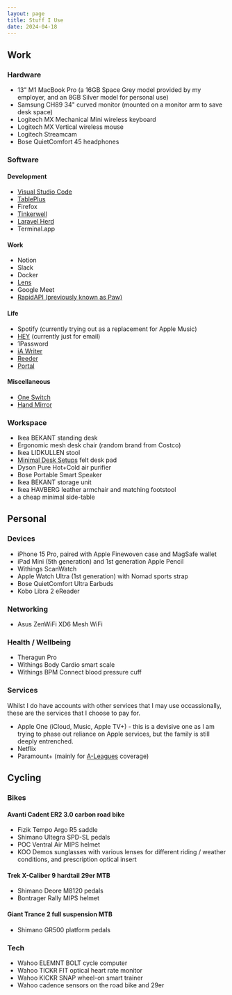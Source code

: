 ```yaml
---
layout: page
title: Stuff I Use
date: 2024-04-18
---
```


## Work

### Hardware

- 13" M1 MacBook Pro (a 16GB Space Grey model provided by my employer, and an 8GB Silver model for personal use)
- Samsung CH89 34" curved monitor (mounted on a monitor arm to save desk space)
- Logitech MX Mechanical Mini wireless keyboard
- Logitech MX Vertical wireless mouse
- Logitech Streamcam
- Bose QuietComfort 45 headphones

### Software

#### Development

- [Visual Studio Code](/vs-code)
- [TablePlus](https://tableplus.com)
- Firefox
- [Tinkerwell](https://tinkerwell.app)
- [Laravel Herd](https://herd.laravel.com)
- Terminal.app

#### Work

- Notion
- Slack
- Docker
- [Lens](https://k8slens.dev)
- Google Meet
- [RapidAPI (previously known as Paw)](https://paw.cloud)

#### Life

- Spotify (currently trying out as a replacement for Apple Music)
- [HEY](https://hey.com) (currently just for email)
- 1Password
- [iA Writer](https://ia.net/writer)
- [Reeder](https://reederapp.com)
- [Portal](https://portal.app)

#### Miscellaneous

- [One Switch](https://fireball.studio/oneswitch/)
- [Hand Mirror](https://handmirror.app)

### Workspace

- Ikea BEKANT standing desk
- Ergonomic mesh desk chair (random brand from Costco)
- Ikea LIDKULLEN stool
- [Minimal Desk Setups](https://www.minimaldesksetups.com) felt desk pad
- Dyson Pure Hot+Cold air purifier
- Bose Portable Smart Speaker
- Ikea BEKANT storage unit
- Ikea HAVBERG leather armchair and matching footstool
- a cheap minimal side-table


## Personal

### Devices

- iPhone 15 Pro, paired with Apple Finewoven case and MagSafe wallet
- iPad Mini (5th generation) and 1st generation Apple Pencil
- Withings ScanWatch
- Apple Watch Ultra (1st generation) with Nomad sports strap
- Bose QuietComfort Ultra Earbuds
- Kobo Libra 2 eReader

### Networking

- Asus ZenWiFi XD6 Mesh WiFi

### Health / Wellbeing

- Theragun Pro
- Withings Body Cardio smart scale
- Withings BPM Connect blood pressure cuff

### Services

Whilst I do have accounts with other services that I may use occassionally, these are the services that I choose to pay for.

- Apple One (iCloud, Music, Apple TV+) - this is a devisive one as I am trying to phase out reliance on Apple services, but the family is still deeply entrenched.
- Netflix
- Paramount+ (mainly for [A-Leagues](https://aleagues.com.au) coverage)


## Cycling

### Bikes

#### Avanti Cadent ER2 3.0 carbon road bike

- Fizik Tempo Argo R5 saddle
- Shimano Ultegra SPD-SL pedals
- POC Ventral Air MIPS helmet
- KOO Demos sunglasses with various lenses for different riding / weather conditions, and prescription optical insert

#### Trek X-Caliber 9 hardtail 29er MTB

- Shimano Deore M8120 pedals
- Bontrager Rally MIPS helmet

#### Giant Trance 2 full suspension MTB

- Shimano GR500 platform pedals

### Tech

- Wahoo ELEMNT BOLT cycle computer
- Wahoo TICKR FIT optical heart rate monitor
- Wahoo KICKR SNAP wheel-on smart trainer
- Wahoo cadence sensors on the road bike and 29er
